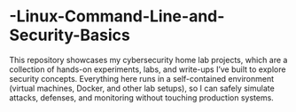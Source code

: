 # -Linux-Command-Line-and-Security-Basics
This repository showcases my cybersecurity home lab projects, which are a collection of hands-on experiments, labs, and write-ups I’ve built to explore security concepts. Everything here runs in a self-contained environment (virtual machines, Docker, and other lab setups), so I can safely simulate attacks, defenses, and monitoring without touching production systems.
